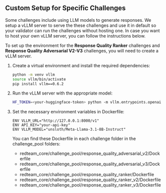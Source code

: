 ## Custom Setup for Specific Challenges

Some challenges include using LLM models to generate responses. We setup a vLLM server to serve the these challenges and use it in default so your validator can run the challenges without hosting one. In case you want to host your own vLLM server, you can follow the instructions below.

To set up the environment for the **Response Quality Ranker** challenges and **Response Quality Adversarial V2-V3** challenges, you will need to create a vLLM server.

1. Create a virtual environment and install the required dependencies:
   ```bash
   python -m venv vllm
   source vllm/bin/activate
   pip install vllm==0.6.2
   ```

2. Run the vLLM server with the appropriate model:
   ```bash
   HF_TOKEN=<your-huggingface-token> python -m vllm.entrypoints.openai.api_server --model unsloth/Meta-Llama-3.1-8B-Instruct --max-model-len 4096 --port <your-vllm-port> --gpu_memory_utilization <your-gpu-memory-utilization>
   ```

3. Set the necessary environment variables in Dockerfile:
   ```
   ENV VLLM_URL="http://127.0.0.1:8000/v1"  
   ENV API_KEY="your-api-key"
   ENV VLLM_MODEL="unsloth/Meta-Llama-3.1-8B-Instruct"
   ```

   You can find these Dockerfile in each challenge folder in the challenge_pool folders:
    - redteam_core/challenge_pool/response_quality_adversarial_v2/Dockerfile
    - redteam_core/challenge_pool/response_quality_adversarial_v3/Dockerfile
    - redteam_core/challenge_pool/response_quality_ranker/Dockerfile
    - redteam_core/challenge_pool/response_quality_ranker_v2/Dockerfile
    - redteam_core/challenge_pool/response_quality_ranker_v3/Dockerfile


